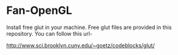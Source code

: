 # Fan-OpenGL
Install free glut in your machine. Free glut files are provided in this repository. You can follow this url-

http://www.sci.brooklyn.cuny.edu/~goetz/codeblocks/glut/